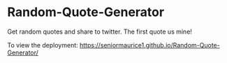 # Random-Quote-Generator
 Get random quotes and share to twitter. The first quote us mine!

To view the deployment: https://seniormaurice1.github.io/Random-Quote-Generator/
